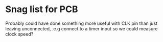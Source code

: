 # Snag list for PCB

Probably could have done something more useful with CLK pin than just leaving
unconnected, .e.g connect to a timer input so we could measure clock speed?

